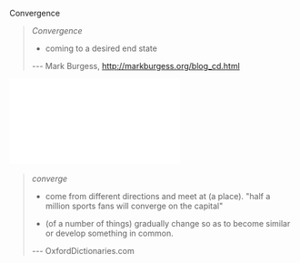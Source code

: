 Convergence

> *Convergence*
> - coming to a desired end state
>
> --- Mark Burgess, http://markburgess.org/blog_cd.html

![Convergence](images/figures/convergence.pdf)

> *converge*
>
> - come from different directions and meet at (a place).
> "half a million sports fans will converge on the capital"
>
> - (of a number of things) gradually change so as to become similar or develop something in common.
>
> --- OxfordDictionaries.com
